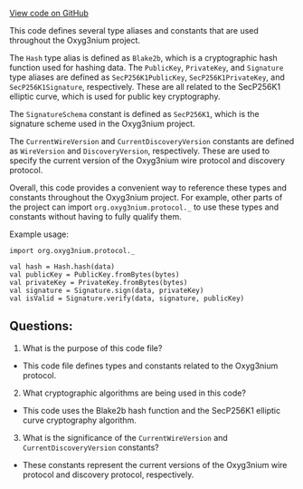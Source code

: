 [View code on GitHub](https://github.com/oxyg3nium/oxyg3nium/protocol/src/main/scala/org/oxyg3nium/protocol/package.scala)

This code defines several type aliases and constants that are used throughout the Oxyg3nium project. 

The `Hash` type alias is defined as `Blake2b`, which is a cryptographic hash function used for hashing data. The `PublicKey`, `PrivateKey`, and `Signature` type aliases are defined as `SecP256K1PublicKey`, `SecP256K1PrivateKey`, and `SecP256K1Signature`, respectively. These are all related to the SecP256K1 elliptic curve, which is used for public key cryptography. 

The `SignatureSchema` constant is defined as `SecP256K1`, which is the signature scheme used in the Oxyg3nium project. 

The `CurrentWireVersion` and `CurrentDiscoveryVersion` constants are defined as `WireVersion` and `DiscoveryVersion`, respectively. These are used to specify the current version of the Oxyg3nium wire protocol and discovery protocol. 

Overall, this code provides a convenient way to reference these types and constants throughout the Oxyg3nium project. For example, other parts of the project can import `org.oxyg3nium.protocol._` to use these types and constants without having to fully qualify them. 

Example usage:
```
import org.oxyg3nium.protocol._

val hash = Hash.hash(data)
val publicKey = PublicKey.fromBytes(bytes)
val privateKey = PrivateKey.fromBytes(bytes)
val signature = Signature.sign(data, privateKey)
val isValid = Signature.verify(data, signature, publicKey)
```
## Questions: 
 1. What is the purpose of this code file?
- This code file defines types and constants related to the Oxyg3nium protocol.

2. What cryptographic algorithms are being used in this code?
- This code uses the Blake2b hash function and the SecP256K1 elliptic curve cryptography algorithm.

3. What is the significance of the `CurrentWireVersion` and `CurrentDiscoveryVersion` constants?
- These constants represent the current versions of the Oxyg3nium wire protocol and discovery protocol, respectively.